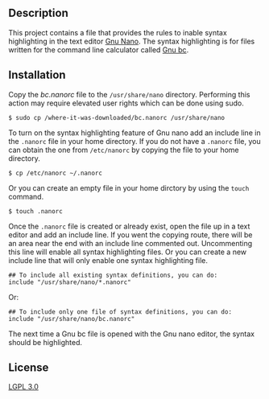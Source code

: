 ## Description

This project contains a file that provides the rules to inable syntax highlighting in the text editor [Gnu Nano](https://www.nano-editor.org/).
The syntax highlighting is for files written for the command line calculator called [Gnu bc](https://www.gnu.org/software/bc/).

## Installation

Copy the *bc.nanorc* file to the `/usr/share/nano` directory. Performing this action may require elevated user rights which can be done using sudo.


```Shell
$ sudo cp /where-it-was-downloaded/bc.nanorc /usr/share/nano
```

To turn on the syntax highlighting feature of Gnu nano add an include line in the `.nanorc` file in your home directory. If you do not have a `.nanorc` file, you 
can obtain the one from `/etc/nanorc` by copying the file to your home directory.


```Shell
$ cp /etc/nanorc ~/.nanorc
```

Or you can create an empty file in your home dirctory by using the `touch` command.

```Shell
$ touch .nanorc
```

Once the `.nanorc` file is created or already exist, open the file up in a text editor and add an include line.  If you went the copying route, there will be an 
area near the end with an include line commented out.  Uncommenting this line will enable all syntax highlighting files.  Or you can create a new include line 
that will only enable one syntax highlighting file.

```
## To include all existing syntax definitions, you can do:
include "/usr/share/nano/*.nanorc"
```

Or:

```
## To include only one file of syntax definitions, you can do:
include "/usr/share/nano/bc.nanorc"
```

The next time a Gnu bc file is opened with the Gnu nano editor, the syntax should be highlighted.

## License
[LGPL 3.0](lgpl-3.0.txt)
